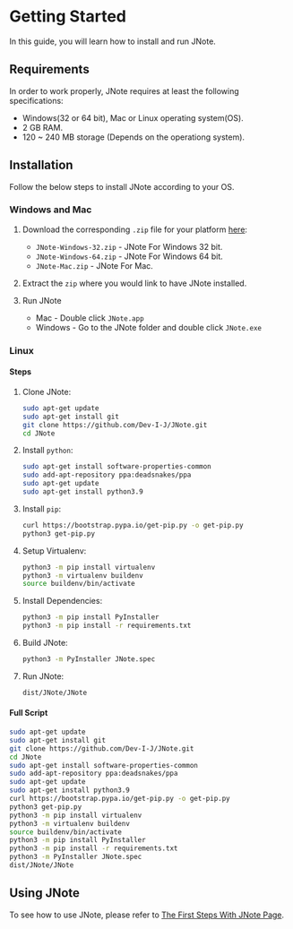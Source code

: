 # Getting Started

In this guide, you will learn how to install and run JNote.

## Requirements

In order to work properly, JNote requires at least the following specifications:

* Windows(32 or 64 bit), Mac or Linux operating system(OS).
* 2 GB RAM.
* 120 ~ 240 MB storage (Depends on the operationg system).

## Installation

Follow the below steps to install JNote according to your OS.

### Windows and Mac

1. Download the corresponding `.zip` file for your platform [here](https://github.com/Dev-I-J/JNote/releases/latest):
    * `JNote-Windows-32.zip` - JNote For Windows 32 bit.
    * `JNote-Windows-64.zip` - JNote For Windows 64 bit.
    * `JNote-Mac.zip` - JNote For Mac.

2. Extract the `zip` where you would link to have JNote installed.

3. Run JNote
    * Mac - Double click `JNote.app`
    * Windows - Go to the JNote folder and double click `JNote.exe`

### Linux

#### Steps

1. Clone JNote:
    ```bash
    sudo apt-get update
    sudo apt-get install git
    git clone https://github.com/Dev-I-J/JNote.git
    cd JNote
    ```

2. Install `python`:
    ```bash
    sudo apt-get install software-properties-common
    sudo add-apt-repository ppa:deadsnakes/ppa
    sudo apt-get update
    sudo apt-get install python3.9
    ```

3. Install `pip`:
    ```bash
    curl https://bootstrap.pypa.io/get-pip.py -o get-pip.py
    python3 get-pip.py
    ```

4. Setup Virtualenv:
    ```bash
    python3 -m pip install virtualenv
    python3 -m virtualenv buildenv
    source buildenv/bin/activate
    ```

5. Install Dependencies:
    ```bash
    python3 -m pip install PyInstaller
    python3 -m pip install -r requirements.txt
    ```

6. Build JNote:
    ```bash
    python3 -m PyInstaller JNote.spec
    ```

7. Run JNote:
    ```bash
    dist/JNote/JNote
    ```

#### Full Script

```bash
sudo apt-get update
sudo apt-get install git
git clone https://github.com/Dev-I-J/JNote.git
cd JNote
sudo apt-get install software-properties-common
sudo add-apt-repository ppa:deadsnakes/ppa
sudo apt-get update
sudo apt-get install python3.9
curl https://bootstrap.pypa.io/get-pip.py -o get-pip.py
python3 get-pip.py
python3 -m pip install virtualenv
python3 -m virtualenv buildenv
source buildenv/bin/activate
python3 -m pip install PyInstaller
python3 -m pip install -r requirements.txt
python3 -m PyInstaller JNote.spec
dist/JNote/JNote
```

## Using JNote

To see how to use JNote, please refer to [The First Steps With JNote Page](first-steps-with-jnote.md).
